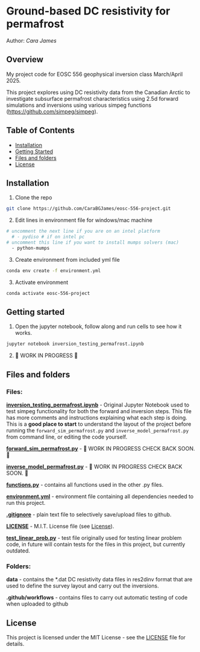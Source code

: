 # Ground-based DC resistivity for permafrost

Author: _Cara James_

## Overview

My project code for EOSC 556 geophysical inversion class March/April 2025. 

This project explores using DC resistivity data from the Canadian Arctic to investigate subsurface permafrost characteristics using 2.5d forward simulations and inversions using various simpeg functions (https://github.com/simpeg/simpeg).

## Table of Contents
- [Installation](#installation)
- [Getting Started](#getting-started)
- [Files and folders](#files-and-folders)
- [License](#license)

## Installation
1. Clone the repo
```bash
git clone https://github.com/CaraBGJames/eosc-556-project.git
```
2. Edit lines in environment file for windows/mac machine
```bash
# uncomment the next line if you are on an intel platform
  # - pydiso # if on intel pc
# uncomment this line if you want to install mumps solvers (mac)
  - python-mumps
```

3. Create environment from included yml file
```bash
conda env create -f environment.yml
```
3. Activate environment
```bash
conda activate eosc-556-project
```

## Getting started
1. Open the jupyter notebook, follow along and run cells to see how it works.
```bash
jupyter notebook inversion_testing_permafrost.ipynb
```
2. 🚧 WORK IN PROGRESS 🚧

## Files and folders

### Files:
**[inversion_testing_permafrost.ipynb](inversion_testing_permafrost.ipynb)** - Original Jupyter Notebook used to test simpeg functionality for both the forward and inversion steps. This file has more comments and instructions explaining what each step is doing. This is a **good place to start** to understand the layout of the project before running the `forward_sim_permafrost.py` and `inverse_model_permafrost.py` from command line, or editing the code yourself. 

**[forward_sim_permafrost.py](forward_sim_permafrost.py)** - 🚧 WORK IN PROGRESS CHECK BACK SOON. 🚧

**[inverse_model_permafrost.py](forward_sim_permafrost.py)** - 🚧 WORK IN PROGRESS CHECK BACK SOON. 🚧

**[functions.py](functions.py)** - contains all functions used in the other .py files.

**[environment.yml](environment.yml)** - environment file containing all dependencies needed to run this project.

**[.gitignore](.gitignore)** - plain text file to selectively save/upload files to github.

**[LICENSE](LICENSE)** - M.I.T. License file (see [License](#license)).

**[test_linear_prob.py](test_linear_prob.py)** - test file originally used for testing linear problem code, in future will contain tests for the files in this project, but currently outdated.

### Folders:
**data** - contains the *.dat DC resistivity data files in res2dinv format that are used to define the survey layout and carry out the inversions.

**.github/workflows** - contains files to carry out automatic testing of code when uploaded to github

## License
This project is licensed under the MIT License - see the [LICENSE](LICENSE) file for details.
